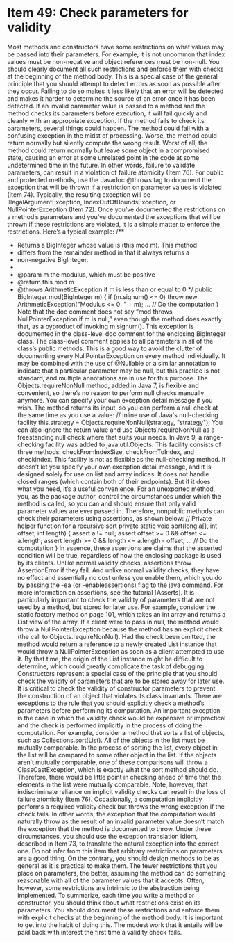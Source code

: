 
# Item 49: Check parameters for validity

Most methods and constructors have some restrictions on what values may be
passed into their parameters. For example, it is not uncommon that index values
must be non-negative and object references must be non-null. You should clearly
document all such restrictions and enforce them with checks at the beginning of
the method body. This is a special case of the general principle that you should
attempt to detect errors as soon as possible after they occur. Failing to do so makes
it less likely that an error will be detected and makes it harder to determine the
source of an error once it has been detected.
If an invalid parameter value is passed to a method and the method checks its
parameters before execution, it will fail quickly and cleanly with an appropriate
exception. If the method fails to check its parameters, several things could happen.
The method could fail with a confusing exception in the midst of processing.
Worse, the method could return normally but silently compute the wrong result.
Worst of all, the method could return normally but leave some object in a
compromised state, causing an error at some unrelated point in the code at some
undetermined time in the future. In other words, failure to validate parameters, can
result in a violation of failure atomicity (Item 76).
For public and protected methods, use the Javadoc @throws tag to document
the exception that will be thrown if a restriction on parameter values is violated
(Item 74). Typically, the resulting exception will be IllegalArgumentException,
IndexOutOfBoundsException, or NullPointerException (Item 72). Once
you’ve documented the restrictions on a method’s parameters and you’ve documented
the exceptions that will be thrown if these restrictions are violated, it is a
simple matter to enforce the restrictions. Here’s a typical example:
/**
* Returns a BigInteger whose value is (this mod m). This method
* differs from the remainder method in that it always returns a
* non-negative BigInteger.
*
* @param m the modulus, which must be positive
* @return this mod m
* @throws ArithmeticException if m is less than or equal to 0
*/
public BigInteger mod(BigInteger m) {
if (m.signum() <= 0)
throw new ArithmeticException("Modulus <= 0: " + m);
... // Do the computation
}
Note that the doc comment does not say “mod throws NullPointerException
if m is null,” even though the method does exactly that, as a byproduct of invoking
m.signum(). This exception is documented in the class-level doc comment for the
enclosing BigInteger class. The class-level comment applies to all parameters in
all of the class’s public methods. This is a good way to avoid the clutter of
documenting every NullPointerException on every method individually. It may
be combined with the use of @Nullable or a similar annotation to indicate that a
particular parameter may be null, but this practice is not standard, and multiple
annotations are in use for this purpose.
The Objects.requireNonNull method, added in Java 7, is flexible and
convenient, so there’s no reason to perform null checks manually anymore.
You can specify your own exception detail message if you wish. The method
returns its input, so you can perform a null check at the same time as you use a
value:
// Inline use of Java's null-checking facility
this.strategy = Objects.requireNonNull(strategy, "strategy");
You can also ignore the return value and use Objects.requireNonNull as a
freestanding null check where that suits your needs.
In Java 9, a range-checking facility was added to java.util.Objects. This
facility consists of three methods: checkFromIndexSize, checkFromToIndex, and
checkIndex. This facility is not as flexible as the null-checking method. It doesn’t
let you specify your own exception detail message, and it is designed solely for
use on list and array indices. It does not handle closed ranges (which contain both
of their endpoints). But if it does what you need, it’s a useful convenience.
For an unexported method, you, as the package author, control the
circumstances under which the method is called, so you can and should ensure
that only valid parameter values are ever passed in. Therefore, nonpublic methods
can check their parameters using assertions, as shown below:
// Private helper function for a recursive sort
private static void sort(long a[], int offset, int length) {
assert a != null;
assert offset >= 0 && offset <= a.length;
assert length >= 0 && length <= a.length - offset;
... // Do the computation
}
In essence, these assertions are claims that the asserted condition will be true,
regardless of how the enclosing package is used by its clients. Unlike normal
validity checks, assertions throw AssertionError if they fail. And unlike normal
validity checks, they have no effect and essentially no cost unless you enable
them, which you do by passing the -ea (or -enableassertions) flag to the java
command. For more information on assertions, see the tutorial [Asserts].
It is particularly important to check the validity of parameters that are not used
by a method, but stored for later use. For example, consider the static factory
method on page 101, which takes an int array and returns a List view of the array.
If a client were to pass in null, the method would throw a NullPointerException
because the method has an explicit check (the call to Objects.requireNonNull).
Had the check been omitted, the method would return a reference to a newly
created List instance that would throw a NullPointerException as soon as a
client attempted to use it. By that time, the origin of the List instance might be
difficult to determine, which could greatly complicate the task of debugging.
Constructors represent a special case of the principle that you should check
the validity of parameters that are to be stored away for later use. It is critical to
check the validity of constructor parameters to prevent the construction of an
object that violates its class invariants.
There are exceptions to the rule that you should explicitly check a method’s
parameters before performing its computation. An important exception is the case
in which the validity check would be expensive or impractical and the check is
performed implicitly in the process of doing the computation. For example,
consider a method that sorts a list of objects, such as Collections.sort(List).
All of the objects in the list must be mutually comparable. In the process of
sorting the list, every object in the list will be compared to some other object in the
list. If the objects aren’t mutually comparable, one of these comparisons will
throw a ClassCastException, which is exactly what the sort method should do.
Therefore, there would be little point in checking ahead of time that the elements
in the list were mutually comparable. Note, however, that indiscriminate reliance
on implicit validity checks can result in the loss of failure atomicity (Item 76).
Occasionally, a computation implicitly performs a required validity check but
throws the wrong exception if the check fails. In other words, the exception that
the computation would naturally throw as the result of an invalid parameter value
doesn’t match the exception that the method is documented to throw. Under these
circumstances, you should use the exception translation idiom, described in
Item 73, to translate the natural exception into the correct one.
Do not infer from this item that arbitrary restrictions on parameters are a good
thing. On the contrary, you should design methods to be as general as it is
practical to make them. The fewer restrictions that you place on parameters, the
better, assuming the method can do something reasonable with all of the
parameter values that it accepts. Often, however, some restrictions are intrinsic to
the abstraction being implemented.
To summarize, each time you write a method or constructor, you should think
about what restrictions exist on its parameters. You should document these
restrictions and enforce them with explicit checks at the beginning of the method
body. It is important to get into the habit of doing this. The modest work that it
entails will be paid back with interest the first time a validity check fails.
